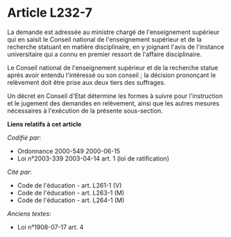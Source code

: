 # Article L232-7

La demande est adressée au ministre chargé de l'enseignement supérieur qui en saisit le Conseil national de l'enseignement
supérieur et de la recherche statuant en matière disciplinaire, en y joignant l'avis de l'instance universitaire qui a connu
en premier ressort de l'affaire disciplinaire.

Le Conseil national de l'enseignement supérieur et de la recherche statue après avoir entendu l'intéressé ou son conseil ; la
décision prononçant le relèvement doit être prise aux deux tiers des suffrages.

Un décret en Conseil d'Etat détermine les formes à suivre pour l'instruction et le jugement des demandes en relèvement, ainsi
que les autres mesures nécessaires à l'exécution de la présente sous-section.

**Liens relatifs à cet article**

_Codifié par_:

  - Ordonnance 2000-549 2000-06-15
  - Loi n°2003-339 2003-04-14 art. 1 (loi de ratification)

_Cité par_:

  - Code de l'éducation - art. L261-1 (V)
  - Code de l'éducation - art. L263-1 (M)
  - Code de l'éducation - art. L264-1 (M)

_Anciens textes_:

  - Loi n°1908-07-17 art. 4
